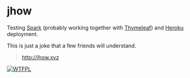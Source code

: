 # jhow
Testing [Spark](http://sparkjava.com/) 
(probably working together with [Thymeleaf](http://sparkjava.com/documentation.html#thymeleaf))
and [Heroku](https://www.heroku.com/) deployment.

This is just a joke that a few friends will understand.

> http://jhow.xyz

[![WTFPL](http://www.wtfpl.net/wp-content/uploads/2012/12/wtfpl-badge-2.png)](http://www.wtfpl.net/)
